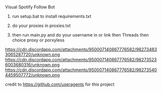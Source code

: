 Visual Spotify Follow Bot

1. run setup.bat to install requirements.txt

2. do your proxies in proxies.txt

3. then run main.py and do your username in or link then Threads then choice proxy or porxyless 


https://cdn.discordapp.com/attachments/950007140867776582/982734833065287720/unknown.png
https://cdn.discordapp.com/attachments/950007140867776582/982735236003680316/unknown.png
https://cdn.discordapp.com/attachments/950007140867776582/982735404459507772/unknown.png


credit to https://github.com/useragents for this project
